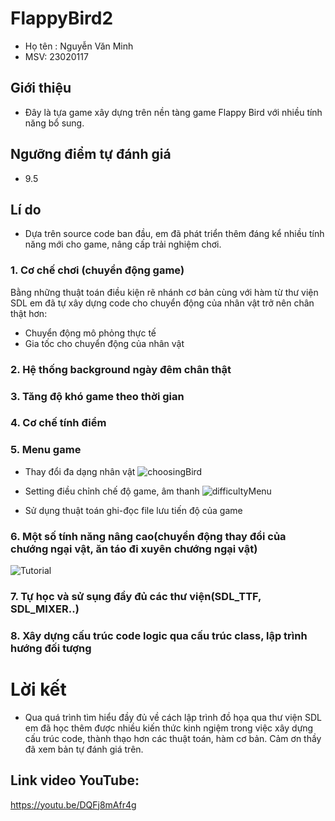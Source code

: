 
# FlappyBird2

- Họ tên : Nguyễn Văn Minh 
- MSV: 23020117











## Giới thiệu

- Đây là tựa game xây dựng trên nền tàng game Flappy Bird với nhiều tính năng bổ sung.
## Ngưỡng điểm tự đánh giá
- 9.5
## Lí do
- Dựa trên source code ban đầu, em đã phát triển thêm đáng kể nhiều tính năng mới cho game, nâng cấp trải nghiệm chơi.
### 1. Cơ chế chơi (chuyển động game)
Bằng những thuật toán điều kiện rẽ nhánh cơ bản cùng với hàm từ thư viện SDL em đã tự xây dựng code cho chuyển động của nhân vật trở nên chân thật hơn:
+ Chuyển động mô phỏng thực tế
+ Gia tốc cho chuyển động của nhân vật

### 2. Hệ thống background ngày đêm chân thật
### 3. Tăng độ khó game theo thời gian
### 4. Cơ chế tính điểm
### 5. Menu game
- Thay đổi đa dạng nhân vật
![choosingBird](https://github.com/minhnvm2307/SDL2-FlappyBird2/assets/161405873/541b9566-1579-4d18-9484-e924753da48c)

- Setting điều chỉnh chế độ game, âm thanh
![difficultyMenu](https://github.com/minhnvm2307/SDL2-FlappyBird2/assets/161405873/315c757b-f171-4db4-9292-763b1e2db594)

- Sử dụng thuật toán ghi-đọc file lưu tiến độ của game
### 6. Một số tính năng nâng cao(chuyển động thay đổi của chướng ngại vật, ăn táo đi xuyên chướng ngại vật)
![Tutorial](https://github.com/minhnvm2307/SDL2-FlappyBird2/assets/161405873/36ac1919-7f59-4e16-8646-6b78b939084b)

### 7. Tự học và sử sụng đầy đủ các thư viện(SDL_TTF, SDL_MIXER..)
### 8. Xây dựng cấu trúc code logic qua cấu trúc class, lập trình hướng đối tượng
# Lời kết
- Qua quá trình tìm hiểu đầy đủ về cách lập trình đồ họa qua thư viện SDL em đã học thêm được nhiều kiến thức kinh ngiệm trong việc xây dựng cấu trúc code, thành thạo hơn các thuật toán, hàm cơ bản. 
Cảm ơn thầy đã xem bản tự đánh giá trên.
## Link video YouTube: 
https://youtu.be/DQFj8mAfr4g




